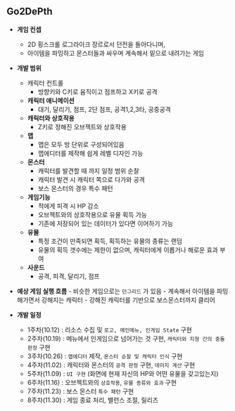 ## Go2DePth
- **게임 컨셉**
	- 2D 횡스크롤 로그라이크 장르로서 던전을 돌아다니며,
	- 아이템을 파밍하고 몬스터들과 싸우며 계속해서 밑으로 내려가는 게임

- **개발 범위**
	- 캐릭터 컨트롤
		- 방향키와 C키로 움직이고 점프하고 X키로 공격
	- **캐릭터 애니메이션**
		- 대기, 달리기, 점프, 2단 점프, 공격1,2,3타, 공중공격
	- **캐릭터와 상호작용**
		- Z키로 정해진 오브젝트와 상호작용
	- **맵**
		- 맵은 모두 방 단위로 구성되어있음
		- 맵에디터를 제작해 쉽게 레벨 디자인 가능
	- **몬스터**
		- 캐릭터를 발견할 때 까지 일정 범위 순찰
		- 캐릭터 발견 시 캐릭터 쪽으로 다가와 공격
		- 보스 몬스터의 경우 특수 패턴
	- **게임기능**
		- 적에게 피격 시 HP 감소
		- 오브젝트와의 상호작용으로 유물 획득 가능
		- 기존에 저장되어 있는 데이터가 있다면 이어하기 가능
	- **유물**
		- 특정 조건이 만족되면 획득, 획득하는 유물의 종류는 랜덤
		- 유물의 획득 갯수에는 제한이 없으며, 캐릭터에게 이롭거나 해로운 효과 부여
	- **사운드**
		- 공격, 피격, 달리기, 점프

- **예상 게임 실행 흐름**
		- 비슷한 게임으로는 `던그리드` 가 있음
		- 계속해서 아이템을 파밍해가면서 강해지는 캐릭터
		- 강해진 캐릭터를 기반으로 보스몬스터까지 클리어

- **개발 일정**
	- 1주차(10.12) : 리소스 수집 및 `로고, 메인메뉴, 인게임 State` 구현
	- 2주차(10.19) : 메뉴에서 인게임으로 넘어가는 것 구현, `캐릭터와 지형 간의 충돌판정` 구현
	- 3주차(10.26) : `맵에디터` 제작, `몬스터 순찰 및 캐릭터 인식` 구현
	- 4주차(11.02) : 캐릭터와 몬스터의 `공격 판정` 구현, `데미지 계산` 구현
	- 5주차(11.09) : `UI 구현` (화면에 현재 자신의 HP와 어떤 유물을 갖고있는지)
	- 6주차(11.16) : 오브젝트와의 `상호작용`, `유물 종류와 효과` 구현
	- 7주차(11.23) : 보스 몬스터 `특수 패턴` 구현
	- 8주차(11.30) : 게임 종료 처리, 밸런스 조절, 릴리즈